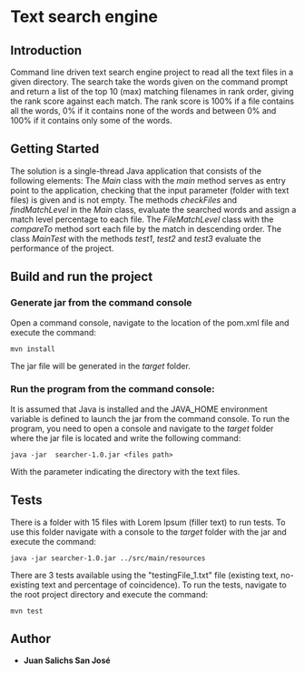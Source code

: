 # Text search engine

## Introduction 
Command line driven text search engine project to read all the text files in a given directory.
The search take the words given on the command prompt and return a list of the top 10 (max) matching filenames in rank order, giving the rank score against each match.
The rank score is 100% if a file contains all the words, 0% if it contains none of the words and between 0% and 100% if it contains only some of the words. 

## Getting Started
The solution is a single-thread Java application that consists of the following elements:
The *Main* class with the *main* method serves as entry point to the application, checking that the input parameter (folder with text files) is given and is not empty.
The methods *checkFiles* and *findMatchLevel* in the *Main* class, evaluate the searched words and assign a match level percentage to each file.
The *FileMatchLevel* class with the *compareTo* method sort each file by the match in descending order. The class *MainTest* with the methods *test1*, *test2* and *test3* evaluate the performance of the project.

## Build and run the project

### Generate jar from the command console 
Open a command console, navigate to the location of the pom.xml file and execute the command:
```
mvn install
```
The jar file will be generated in the *target* folder.

### Run the program from the command console:
It is assumed that Java is installed and the JAVA_HOME environment variable is defined to launch the jar from the command console. To run the program, you need to open a console and navigate to the *target* folder where the jar file is located and write the following command:
```
java -jar  searcher-1.0.jar <files path>
```
With the parameter indicating the directory with the text files.  

## Tests
There is a folder with 15 files with Lorem Ipsum (filler text) to run tests. To use this folder navigate with a console to the *target* folder with the jar and execute the command:
```
java -jar searcher-1.0.jar ../src/main/resources
```
There are 3 tests available using the "testingFile_1.txt" file (existing text, no-existing text and percentage of coincidence). To run the tests, navigate to the root project directory and execute the command:
```
mvn test
```

## Author
* **Juan Salichs San José**